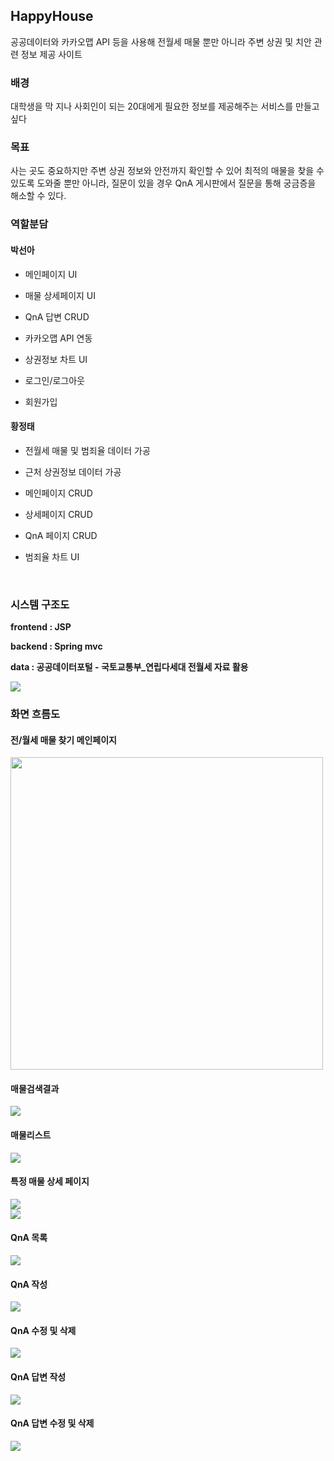 ## HappyHouse

공공데이터와 카카오맵 API 등을 사용해 전월세 매물 뿐만 아니라 주변 상권 및 치안 관련 정보 제공 사이트



### 배경

대학생을 막 지나 사회인이 되는 20대에게 필요한 정보를 제공해주는 서비스를 만들고 싶다



### 목표

사는 곳도 중요하지만 주변 상권 정보와 안전까지 확인할 수 있어 최적의 매물을 찾을 수 있도록 도와줄 뿐만 아니라, 질문이 있을 경우 QnA 게시판에서 질문을 통해 궁금증을 해소할 수 있다.

### 역할분담

#### 박선아 

- 메인페이지 UI

- 매물 상세페이지 UI

- QnA 답변 CRUD

- 카카오맵 API 연동
- 상권정보 차트 UI

- 로그인/로그아웃

- 회원가입


#### 황정태

- 전월세 매물 및 범죄율 데이터 가공 

- 근처 상권정보 데이터 가공

- 메인페이지 CRUD

- 상세페이지 CRUD

- QnA 페이지 CRUD

- 범죄율 차트 UI

<br/>

### 시스템 구조도
**frontend : JSP**

**backend : Spring mvc** 

**data : 공공데이터포털 - 국토교통부_연립다세대 전월세 자료 활용**

<img src="./images/시스템구조도.png">

<br/>

### 화면 흐름도

#### 전/월세 매물 찾기 메인페이지

<img src="./images/메인페이지.jpg" width="500px">
<br/>


#### 매물검색결과 

<img src="./images/매물리스트.jpg" >
<br/>


#### 매물리스트

<img src="./images/매물리스트.jpg">
<br/>


#### 특정 매물 상세 페이지

<img src="./images/상세페이지.jpg" >
<br/>
<img src="./images/매물검색결과.jpg">
<br/>


#### QnA 목록

<img src="./images/QnA게시글목록.jpg">
<br/>


#### QnA 작성

<img src="./images/QnA작성.jpg">
<br/>


#### QnA 수정 및 삭제

<img src="./images/QnA수정삭제.jpg">
<br/>


#### QnA 답변 작성

<img src="./images/QnA답변작성.jpg">
<br/>


#### QnA 답변 수정 및 삭제

<img src="./images/QnA게시글목록.jpg">
<br/>

